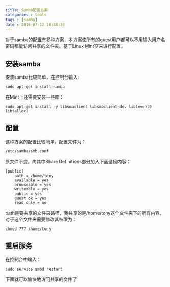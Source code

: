 ```yaml
---
title: Samba配置方案
categories : tools
tags : [samba]
date : 2016-07-12 10:38:30
---
```


对于samba的配置有多种方案，本方案使所有的guest用户都可以不用输入用户名密码都能访问共享的文件夹。基于Linux Mint17来进行配置。

<!-- more -->

## 安装samba

安装samba比较简单，在控制台输入:

    sudo apt-get install samba

在Mint上还需要安装一些库：

    sudo apt-get install -y libsmbclient libsmbclient-dev libtevent0 libtalloc2

## 配置

这种方案的配置比较简单，配置文件为： 

    /etc/samba/smb.conf 

原文件不变，向其中Share Definitions部分加入下面这段内容：

    [public]
        path = /home/tony 
        available = yes    
        browseable = yes
        writeable = yes
        public = yes 
        guest ok = yes
        read only = no

path是要共享的文件夹路径，我共享的是/home/tony这个文件夹下的所有内容。对于这个文件夹需要修改其权限为：

    chmod 777 /home/tony

## 重启服务

在控制台中输入：

    sudo service smbd restart

下面就可以愉快地访问共享的文件了